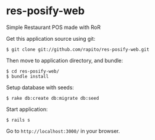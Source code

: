 # res-posify-web

Simple Restaurant POS made with RoR 

Get this application source using git:

    $ git clone git://github.com/rapito/res-posify-web.git

Then move to application directory, and bundle:

    $ cd res-posify-web/
    $ bundle install

Setup database with seeds:

    $ rake db:create db:migrate db:seed

Start application:

    $ rails s

Go to `http://localhost:3000/` in your browser.

